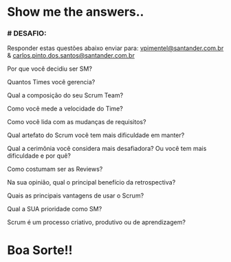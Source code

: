 # Show me the answers..

### # DESAFIO:

Responder estas questões abaixo enviar para: vpimentel@santander.com.br & carlos.pinto.dos.santos@santander.com.br

Por que você decidiu ser SM?

Quantos Times você gerencia?
 
Qual a composição do seu Scrum Team?
 
Como você mede a velocidade do Time?
 
Como você lida com as mudanças de requisitos?
 
Qual artefato do Scrum você tem mais dificuldade em manter?

Qual a cerimônia você considera mais desafiadora? Ou você tem mais dificuldade e por quê?
 
Como costumam ser as Reviews?
 
Na sua opinião, qual o principal benefício da retrospectiva?
 
Quais as principais vantagens de usar o Scrum?
 
Qual a SUA prioridade como SM?

Scrum é um processo criativo, produtivo ou de aprendizagem?

# Boa Sorte!!
